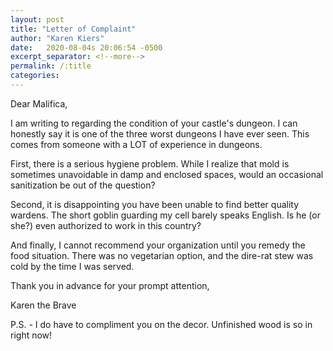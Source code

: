 ```yaml
---
layout: post
title: "Letter of Complaint"
author: "Karen Kiers"
date:   2020-08-04s 20:06:54 -0500
excerpt_separator: <!--more-->
permalink: /:title
categories: 
---
```


Dear Malifica,

I am writing to regarding the condition of your castle's dungeon. I can honestly say it is one of the three worst dungeons I have ever seen. This comes from someone with a LOT of experience in dungeons.
<!--more-->

First, there is a serious hygiene problem. While I realize that mold is sometimes unavoidable in damp and enclosed spaces, would an occasional sanitization be out of the question?

Second, it is disappointing you have been unable to find better quality wardens. The short goblin guarding my cell barely speaks English. Is he (or she?) even authorized to work in this country?

And finally, I cannot recommend your organization until you remedy the food situation. There was no vegetarian option, and the dire-rat stew was cold by the time I was served.

Thank you in advance for your prompt attention,

Karen the Brave

P.S. - I do have to compliment you on the decor. Unfinished wood is so in right now!


